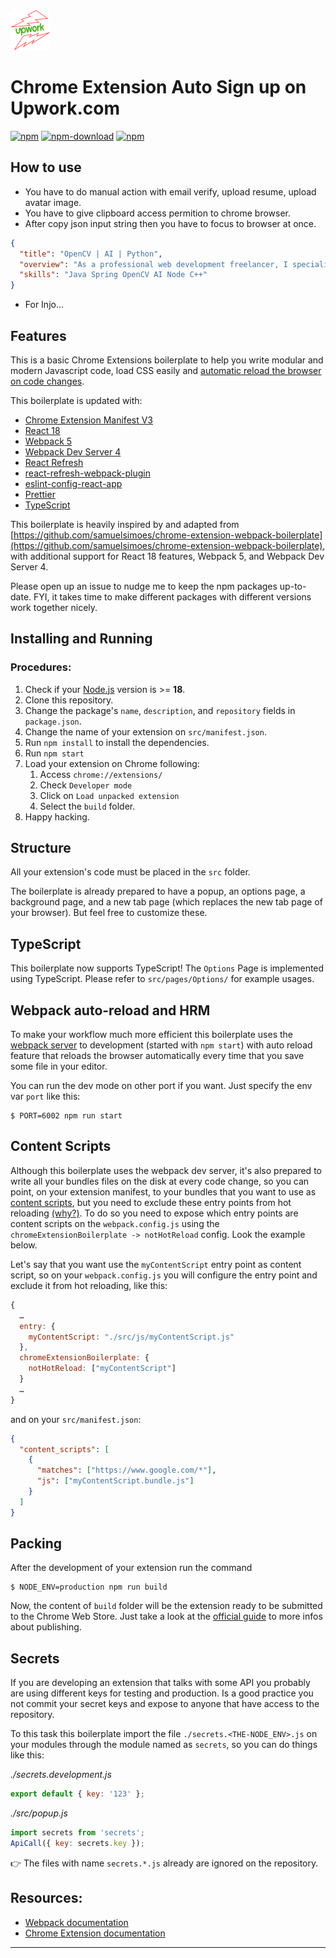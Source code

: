 <img src="src/assets/img/icon-128.png" width="64"/>

# Chrome Extension Auto Sign up on Upwork.com

[![npm](https://img.shields.io/npm/v/chrome-extension-boilerplate-react)](https://www.npmjs.com/package/chrome-extension-boilerplate-react)
[![npm-download](https://img.shields.io/npm/dw/chrome-extension-boilerplate-react)](https://www.npmjs.com/package/chrome-extension-boilerplate-react)
[![npm](https://img.shields.io/npm/dm/chrome-extension-boilerplate-react)](https://www.npmjs.com/package/chrome-extension-boilerplate-react)


## How to use

- You have to do manual action with email verify, upload resume, upload avatar image.
- You have to give clipboard access permition to chrome browser.
- After copy json input string then you have to focus to browser at once.
```json
{
  "title": "OpenCV | AI | Python",
  "overview": "As a professional web development freelancer, I specialize in creating dynamic and visually appealing websites that are tailored to meet the unique needs of my clients. With a strong background in web technologies and a passion for delivering high-quality results, I strive to exceed expectations and provide exceptional value My expertise lies in front-end development, where I excel in crafting intuitive user interfaces using HTML, CSS, and JavaScript. I have a deep understanding of responsive design principles, ensuring that websites I create are optimized for various devices and screen sizes. Additionally, I am proficient in popular front-end frameworks such as React, Angular, or Vue.js, enabling me to build interactive and feature-rich web applications.",
  "skills": "Java Spring OpenCV AI Node C++"
}
``` 
- For Injo...

## Features

This is a basic Chrome Extensions boilerplate to help you write modular and modern Javascript code, load CSS easily and [automatic reload the browser on code changes](https://webpack.github.io/docs/webpack-dev-server.html#automatic-refresh).

This boilerplate is updated with:

- [Chrome Extension Manifest V3](https://developer.chrome.com/docs/extensions/mv3/intro/mv3-overview/)
- [React 18](https://reactjs.org)
- [Webpack 5](https://webpack.js.org/)
- [Webpack Dev Server 4](https://webpack.js.org/configuration/dev-server/)
- [React Refresh](https://www.npmjs.com/package/react-refresh)
- [react-refresh-webpack-plugin](https://github.com/pmmmwh/react-refresh-webpack-plugin)
- [eslint-config-react-app](https://www.npmjs.com/package/eslint-config-react-app)
- [Prettier](https://prettier.io/)
- [TypeScript](https://www.typescriptlang.org/)

This boilerplate is heavily inspired by and adapted from [https://github.com/samuelsimoes/chrome-extension-webpack-boilerplate](https://github.com/samuelsimoes/chrome-extension-webpack-boilerplate), with additional support for React 18 features, Webpack 5, and Webpack Dev Server 4.

Please open up an issue to nudge me to keep the npm packages up-to-date. FYI, it takes time to make different packages with different versions work together nicely.

## Installing and Running

### Procedures:

1. Check if your [Node.js](https://nodejs.org/) version is >= **18**.
2. Clone this repository.
3. Change the package's `name`, `description`, and `repository` fields in `package.json`.
4. Change the name of your extension on `src/manifest.json`.
5. Run `npm install` to install the dependencies.
6. Run `npm start`
7. Load your extension on Chrome following:
   1. Access `chrome://extensions/`
   2. Check `Developer mode`
   3. Click on `Load unpacked extension`
   4. Select the `build` folder.
8. Happy hacking.

## Structure

All your extension's code must be placed in the `src` folder.

The boilerplate is already prepared to have a popup, an options page, a background page, and a new tab page (which replaces the new tab page of your browser). But feel free to customize these.

## TypeScript

This boilerplate now supports TypeScript! The `Options` Page is implemented using TypeScript. Please refer to `src/pages/Options/` for example usages.

## Webpack auto-reload and HRM

To make your workflow much more efficient this boilerplate uses the [webpack server](https://webpack.github.io/docs/webpack-dev-server.html) to development (started with `npm start`) with auto reload feature that reloads the browser automatically every time that you save some file in your editor.

You can run the dev mode on other port if you want. Just specify the env var `port` like this:

```
$ PORT=6002 npm run start
```

## Content Scripts

Although this boilerplate uses the webpack dev server, it's also prepared to write all your bundles files on the disk at every code change, so you can point, on your extension manifest, to your bundles that you want to use as [content scripts](https://developer.chrome.com/extensions/content_scripts), but you need to exclude these entry points from hot reloading [(why?)](https://github.com/samuelsimoes/chrome-extension-webpack-boilerplate/issues/4#issuecomment-261788690). To do so you need to expose which entry points are content scripts on the `webpack.config.js` using the `chromeExtensionBoilerplate -> notHotReload` config. Look the example below.

Let's say that you want use the `myContentScript` entry point as content script, so on your `webpack.config.js` you will configure the entry point and exclude it from hot reloading, like this:

```js
{
  …
  entry: {
    myContentScript: "./src/js/myContentScript.js"
  },
  chromeExtensionBoilerplate: {
    notHotReload: ["myContentScript"]
  }
  …
}
```

and on your `src/manifest.json`:

```json
{
  "content_scripts": [
    {
      "matches": ["https://www.google.com/*"],
      "js": ["myContentScript.bundle.js"]
    }
  ]
}
```

## Packing

After the development of your extension run the command

```
$ NODE_ENV=production npm run build
```

Now, the content of `build` folder will be the extension ready to be submitted to the Chrome Web Store. Just take a look at the [official guide](https://developer.chrome.com/webstore/publish) to more infos about publishing.

## Secrets

If you are developing an extension that talks with some API you probably are using different keys for testing and production. Is a good practice you not commit your secret keys and expose to anyone that have access to the repository.

To this task this boilerplate import the file `./secrets.<THE-NODE_ENV>.js` on your modules through the module named as `secrets`, so you can do things like this:

_./secrets.development.js_

```js
export default { key: '123' };
```

_./src/popup.js_

```js
import secrets from 'secrets';
ApiCall({ key: secrets.key });
```

:point_right: The files with name `secrets.*.js` already are ignored on the repository.

## Resources:

- [Webpack documentation](https://webpack.js.org/concepts/)
- [Chrome Extension documentation](https://developer.chrome.com/extensions/getstarted)

---

